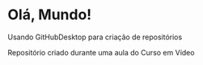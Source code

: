 # Olá, Mundo!
 Usando GitHubDesktop para criação de repositórios

 Repositório criado durante uma aula do Curso em Vídeo
